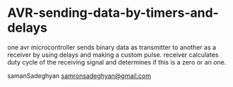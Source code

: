 # AVR-sending-data-by-timers-and-delays

one avr microcontroller sends binary data as transmitter to another as a receiver by using delays and making a custom pulse. receiver 
calculates duty cycle of the receiving signal and determines if this is a zero or an one.

samanSadeghyan
samronsadeghyan@gmail.com
